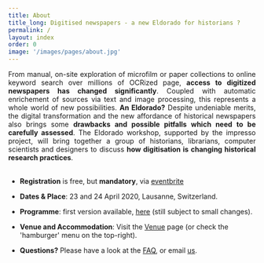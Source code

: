```yaml
---
title: About
title_long: Digitised newspapers - a new Eldorado for historians ?
permalink: /
layout: index
order: 0
image: '/images/pages/about.jpg'
---
```


<div style="text-align: justify"> From manual, on-site exploration of microfilm or paper collections to online keyword search over millions of OCRized page, <b>access to digitized newspapers has changed significantly</b>. Coupled with automatic enrichement of sources via text and image processing, this represents a whole world of new possibilities. <b>An Eldorado?</b> Despite undeniable merits, the digital transformation and the new affordance of historical newspapers  also brings some <b>drawbacks and possible pitfalls which need to be carefully assessed</b>. The Eldorado workshop, supported by the impresso project, will bring  together a group of historians, librarians, computer scientists and designers to discuss <b>how digitisation is changing historical research practices</b>.</div><br>

- **Registration** is free, but **mandatory**, via [eventbrite](https://www.eventbrite.com/e/eldorado-workshop-registration-91108149929)

<div id="eventbrite-widget-container-91108149929"></div>

<script src="https://www.eventbrite.com/static/widgets/eb_widgets.js"></script>

<script type="text/javascript">
    var exampleCallback = function() {
        console.log('Order complete!');
    };
    window.EBWidgets.createWidget({
        widgetType: 'checkout',
        eventId: '91108149929',
        iframeContainerId: 'eventbrite-widget-container-91108149929',
        iframeContainerHeight: 525,
    });
</script>

- **Dates & Place**: 23 and 24 April 2020, Lausanne, Switzerland.

- **Programme**: first version available, [here](/eldorado/program) (still subject to small changes).

- **Venue and Accommodation**:  Visit the [Venue](/eldorado/venue) page (or check the 'hamburger' menu on the top-right).
- **Questions?** Please have a look at the [FAQ](/eldorado/faq), or email [us](mailto:info@impresso-project.ch).



